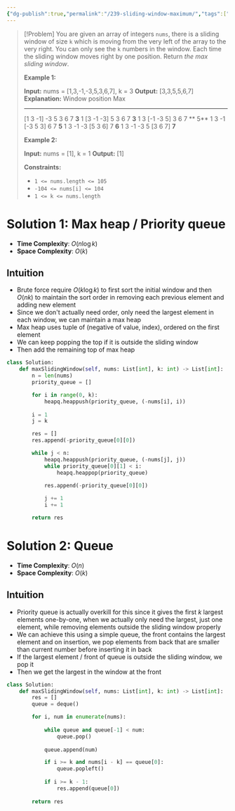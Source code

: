 ```yaml
---
{"dg-publish":true,"permalink":"/239-sliding-window-maximum/","tags":["array","slidingWindow","priorityQueue","queue"]}
---
```


>[!Problem]
>You are given an array of integers `nums`, there is a sliding window of size `k` which is moving from the very left of the array to the very right. You can only see the `k` numbers in the window. Each time the sliding window moves right by one position.
> Return _the max sliding window_.
> 
> **Example 1:**
> 
> **Input:** nums = [1,3,-1,-3,5,3,6,7], k = 3
> **Output:** [3,3,5,5,6,7]
> **Explanation:** 
> Window position                Max
> ---------------               -----
> [1  3  -1] -3  5  3  6  7       **3**
>  1 [3  -1  -3] 5  3  6  7       **3**
>  1  3 [-1  -3  5] 3  6  7      ** 5**
>  1  3  -1 [-3  5  3] 6  7       **5**
>  1  3  -1  -3 [5  3  6] 7       **6**
>  1  3  -1  -3  5 [3  6  7]      **7**
> 
> **Example 2:**
> 
> **Input:** nums = [1], k = 1
> **Output:** [1]
> 
> **Constraints:**
> 
> - `1 <= nums.length <= 105`
> - `-104 <= nums[i] <= 104`
> - `1 <= k <= nums.length`
# Solution 1: Max heap / Priority queue
- **Time Complexity**: $O(n \log{k})$
- **Space Complexity**: $O(k)$
## Intuition
- Brute force require $O(k \log{k})$ to first sort the initial window and then $O(n k)$ to maintain the sort order in removing each previous element and adding new element
- Since we don't actually need order, only need the largest element in each window, we can maintain a max heap
- Max heap uses tuple of (negative of value, index), ordered on the first element
- We can keep popping the top if it is outside the sliding window
- Then add the remaining top of max heap
```python
class Solution:
    def maxSlidingWindow(self, nums: List[int], k: int) -> List[int]:
        n = len(nums)
        priority_queue = []

        for i in range(0, k):
            heapq.heappush(priority_queue, (-nums[i], i))
        
        i = 1
        j = k

        res = []
        res.append(-priority_queue[0][0])

        while j < n:
            heapq.heappush(priority_queue, (-nums[j], j))
            while priority_queue[0][1] < i:
                heapq.heappop(priority_queue)
            
            res.append(-priority_queue[0][0])

            j += 1
            i += 1

        return res
```
# Solution 2: Queue
- **Time Complexity**: $O(n)$
- **Space Complexity**: $O(k)$
## Intuition
- Priority queue is actually overkill for this since it gives the first $k$ largest elements one-by-one, when we actually only need the largest, just one element, while removing elements outside the sliding window properly
- We can achieve this using a simple queue, the front contains the largest element and on insertion, we pop elements from back that are smaller than current number before inserting it in back
- If the largest element / front of queue is outside the sliding window, we pop it
- Then we get the largest in the window at the front
```python
class Solution:
    def maxSlidingWindow(self, nums: List[int], k: int) -> List[int]:
        res = []
        queue = deque()

        for i, num in enumerate(nums):
            
            while queue and queue[-1] < num:
                queue.pop()
            
            queue.append(num)

            if i >= k and nums[i - k] == queue[0]:
                queue.popleft()
            
            if i >= k - 1:
                res.append(queue[0])
        
        return res
```
